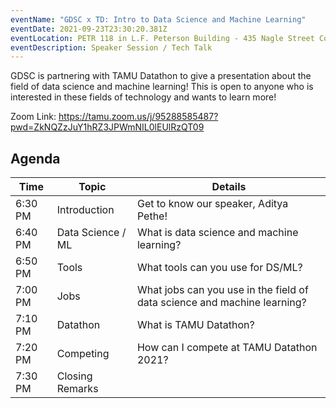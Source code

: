 ```yaml
---
eventName: "GDSC x TD: Intro to Data Science and Machine Learning"
eventDate: 2021-09-23T23:30:20.381Z
eventLocation: PETR 118 in L.F. Peterson Building - 435 Nagle Street College Station, 77840
eventDescription: Speaker Session / Tech Talk
---
```

GDSC is partnering with TAMU Datathon to give a presentation about the field of data science and machine learning! This is open to anyone who is interested in these fields of technology and wants to learn more!

Zoom Link: <https://tamu.zoom.us/j/95288585487?pwd=ZkNQZzJuY1hRZ3JPWmNIL0lEUlRzQT09>

## Agenda

| Time    | Topic             | Details |
| ------- | ----------------- | ------- |
| 6:30 PM | Introduction      | Get to know our speaker, Aditya Pethe!
| 6:40 PM | Data Science / ML | What is data science and machine learning?
| 6:50 PM | Tools             | What tools can you use for DS/ML?
| 7:00 PM | Jobs              | What jobs can you use in the field of data science and machine learning?
| 7:10 PM | Datathon          | What is TAMU Datathon?
| 7:20 PM | Competing         | How can I compete at TAMU Datathon 2021?
| 7:30 PM | Closing Remarks   |